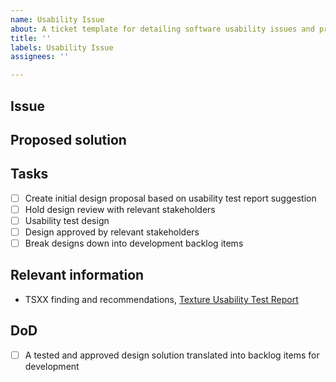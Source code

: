 ```yaml
---
name: Usability Issue
about: A ticket template for detailing software usability issues and proposed fixes.
title: ''
labels: Usability Issue
assignees: ''

---
```


## Issue

## Proposed solution

## Tasks
- [ ] Create initial design proposal based on usability test report suggestion
- [ ] Hold design review with relevant stakeholders
- [ ] Usability test design 
- [ ] Design approved by relevant stakeholders
- [ ] Break designs down into development backlog items

## Relevant information
- TSXX finding and recommendations, [Texture Usability Test Report](https://docs.google.com/document/d/1z58LAJVuKLjFRVuTDigXNQ_XZFaXTXiQOSRsEMKND48/edit?usp=sharing)

## DoD
- [ ] A tested and approved design solution translated into backlog items for development
